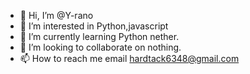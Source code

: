 - 👋 Hi, I’m @Y-rano
- 👀 I’m interested in Python,javascript
- 🌱 I’m currently learning Python nether.
- 💞️ I’m looking to collaborate on nothing.
- 📫 How to reach me email hardtack6348@gmail.com

<!---
Y-rano/Y-rano is a ✨ special ✨ repository because its `README.md` (this file) appears on your GitHub profile.
You can click the Preview link to take a look at your changes.
--->
